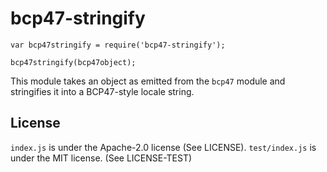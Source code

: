 bcp47-stringify
==============

```
var bcp47stringify = require('bcp47-stringify');

bcp47stringify(bcp47object);
```

This module takes an object as emitted from the `bcp47` module and stringifies it into a BCP47-style locale string.

License
-------

`index.js` is under the Apache-2.0 license (See LICENSE). `test/index.js` is under the MIT license. (See LICENSE-TEST)


